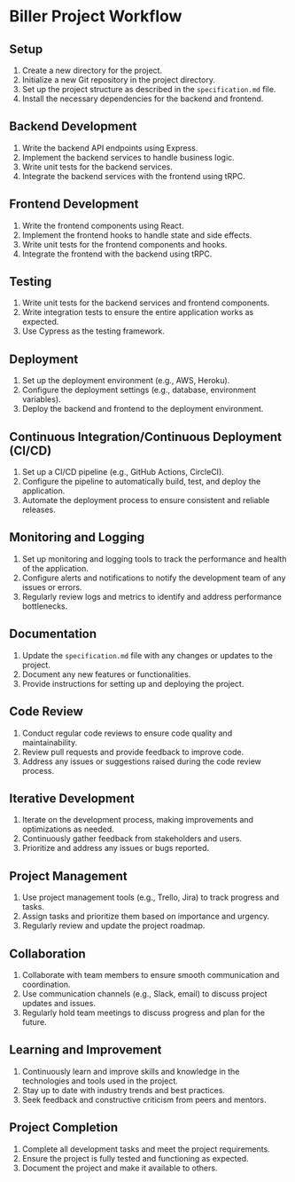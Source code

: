 # Biller Project Workflow

## Setup

1. Create a new directory for the project.
2. Initialize a new Git repository in the project directory.
3. Set up the project structure as described in the `specification.md` file.
4. Install the necessary dependencies for the backend and frontend.

## Backend Development

1. Write the backend API endpoints using Express.
2. Implement the backend services to handle business logic.
3. Write unit tests for the backend services.
4. Integrate the backend services with the frontend using tRPC.

## Frontend Development

1. Write the frontend components using React.
2. Implement the frontend hooks to handle state and side effects.
3. Write unit tests for the frontend components and hooks.
4. Integrate the frontend with the backend using tRPC.

## Testing

1. Write unit tests for the backend services and frontend components.
2. Write integration tests to ensure the entire application works as expected.
3. Use Cypress as the testing framework.

## Deployment

1. Set up the deployment environment (e.g., AWS, Heroku).
2. Configure the deployment settings (e.g., database, environment variables).
3. Deploy the backend and frontend to the deployment environment.

## Continuous Integration/Continuous Deployment (CI/CD)

1. Set up a CI/CD pipeline (e.g., GitHub Actions, CircleCI).
2. Configure the pipeline to automatically build, test, and deploy the application.
3. Automate the deployment process to ensure consistent and reliable releases.

## Monitoring and Logging

1. Set up monitoring and logging tools to track the performance and health of the application.
2. Configure alerts and notifications to notify the development team of any issues or errors.
3. Regularly review logs and metrics to identify and address performance bottlenecks.

## Documentation

1. Update the `specification.md` file with any changes or updates to the project.
2. Document any new features or functionalities.
3. Provide instructions for setting up and deploying the project.

## Code Review

1. Conduct regular code reviews to ensure code quality and maintainability.
2. Review pull requests and provide feedback to improve code.
3. Address any issues or suggestions raised during the code review process.

## Iterative Development

1. Iterate on the development process, making improvements and optimizations as needed.
2. Continuously gather feedback from stakeholders and users.
3. Prioritize and address any issues or bugs reported.

## Project Management

1. Use project management tools (e.g., Trello, Jira) to track progress and tasks.
2. Assign tasks and prioritize them based on importance and urgency.
3. Regularly review and update the project roadmap.

## Collaboration

1. Collaborate with team members to ensure smooth communication and coordination.
2. Use communication channels (e.g., Slack, email) to discuss project updates and issues.
3. Regularly hold team meetings to discuss progress and plan for the future.

## Learning and Improvement

1. Continuously learn and improve skills and knowledge in the technologies and tools used in the project.
2. Stay up to date with industry trends and best practices.
3. Seek feedback and constructive criticism from peers and mentors.

## Project Completion

1. Complete all development tasks and meet the project requirements.
2. Ensure the project is fully tested and functioning as expected.
3. Document the project and make it available to others.
